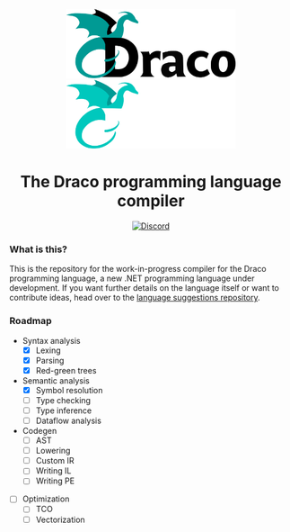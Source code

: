 <p align="center">
    <img src="https://raw.githubusercontent.com/Draco-lang/Language-suggestions/main/Resources/Logo-Long.svg#gh-light-mode-only" width=60%>
    <img src="https://raw.githubusercontent.com/Draco-lang/Language-suggestions/main/Resources/Logo-Long-Inverted.svg#gh-dark-mode-only" width=60%>
</p>

<h1 align="center">The Draco programming language compiler</h1>

<p align="center">
    <a href="https://discord.gg/gHfhpPFzYu"><img alt="Discord" src="https://badgen.net/discord/members/gHfhpPFzYu?icon=discord&color=D70&labelColor=F80&label=Join+our+Discord!"></a>
</p>

### What is this?
This is the repository for the work-in-progress compiler for the Draco programming language, a new .NET programming language under development. If you want further details on the language itself or want to contribute ideas, head over to the [language suggestions repository](https://github.com/Draco-lang/Language-suggestions).

### Roadmap

 * Syntax analysis
   * [x] Lexing
   * [x] Parsing
   * [x] Red-green trees
 * Semantic analysis
   * [x] Symbol resolution
   * [ ] Type checking
   * [ ] Type inference
   * [ ] Dataflow analysis
 * Codegen
   * [ ] AST
   * [ ] Lowering
   * [ ] Custom IR
   * [ ] Writing IL
   * [ ] Writing PE
 * [ ] Optimization
   * [ ] TCO
   * [ ] Vectorization
